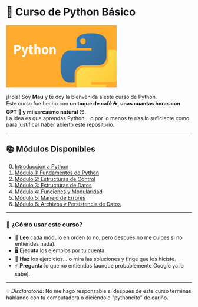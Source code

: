 # 🐍 Curso de Python Básico
<img src="./imagenes/python.jpg" alt="Logo de Python" width="300">

¡Hola! Soy **Mau** y te doy la bienvenida a este curso de Python.  
Este curso fue hecho con **un toque de café ☕, unas cuantas horas con GPT 🤖 y mi sarcasmo natural 😏**.  
La idea es que aprendas Python… o por lo menos te rías lo suficiente como para justificar haber abierto este repositorio.

---

## 📚 Módulos Disponibles

0. [Introduccion a Python](./modulo-1/README.md)
1. [Módulo 1: Fundamentos de Python](./modulo1/README.md)
2. [Módulo 2: Estructuras de Control](./modulo2/README.md)
3. [Módulo 3: Estructuras de Datos](./modulo3/README.md)
4. [Módulo 4: Funciones y Modularidad](./modulo4/README.md)
5. [Módulo 5: Manejo de Errores](./modulo5/README.md)
6. [Módulo 6: Archivos y Persistencia de Datos](./modulo6/README.md)

---

### 🚀 ¿Cómo usar este curso?

- 📖 **Lee** cada módulo en orden (o no, pero después no me culpes si no entiendes nada).
- 🖥️ **Ejecuta** los ejemplos por tu cuenta.
- 📝 **Haz** los ejercicios… o mira las soluciones y finge que los hiciste.
- ⚡ **Pregunta** lo que no entiendas (aunque probablemente Google ya lo sabe).

---

💡 *Disclaratoria*: No me hago responsable si después de este curso terminas hablando con tu computadora o diciéndole "pythoncito" de cariño.
